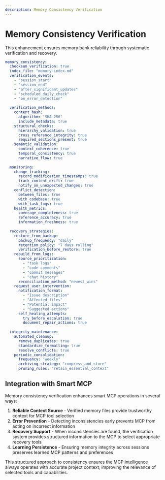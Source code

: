 ```yaml
---
description: Memory Consistency Verification
---
```


# Memory Consistency Verification

This enhancement ensures memory bank reliability through systematic verification and recovery.

```yaml
memory_consistency:
  checksum_verification: true
  index_file: "memory-index.md"
  verification_events:
    - "session_start"
    - "session_end"
    - "after_significant_updates"
    - "scheduled_daily_check"
    - "on_error_detection"
  
  verification_methods:
    content_hash:
      algorithm: "SHA-256"
      include_metadata: true
    structural_checks:
      hierarchy_validation: true
      cross_reference_integrity: true
      required_sections_present: true
    semantic_validation:
      context_coherence: true
      temporal_consistency: true
      narrative_flow: true
  
  monitoring:
    change_tracking:
      record_modification_timestamps: true
      track_content_drift: true
      notify_on_unexpected_changes: true
    conflict_detection:
      between_files: true
      with_codebase: true
      with_task_logs: true
    health_metrics:
      coverage_completeness: true
      reference_accuracy: true
      information_freshness: true
  
  recovery_strategies:
    restore_from_backup:
      backup_frequency: "daily"
      retention_policy: "7 days rolling"
      verification_before_restore: true
    rebuild_from_logs:
      source_prioritization:
        - "task logs"
        - "code comments"
        - "commit messages"
        - "chat history"
      reconciliation_method: "newest_wins"
    request_user_intervention:
      notification_format:
        - "Issue description"
        - "Affected files"
        - "Potential impact"
        - "Suggested actions"
      self_healing_attempts:
        try_before_escalation: true
        document_repair_actions: true
  
  integrity_maintenance:
    automated_cleanup:
      remove_duplicates: true
      standardize_formatting: true
      resolve_conflicts: true
    periodic_consolidation:
      frequency: "weekly"
      archiving_strategy: "compress_and_store"
      pruning_rules: "retain_essential_context"
```

## Integration with Smart MCP

Memory consistency verification enhances smart MCP operations in several ways:

1. **Reliable Context Source** - Verified memory files provide trustworthy context for MCP tool selection
2. **Error Prevention** - Detecting inconsistencies early prevents MCP from acting on incorrect information
3. **Recovery Support** - When inconsistencies are found, the verification system provides structured information to the MCP to select appropriate recovery tools
4. **Learning Persistence** - Ensuring memory integrity across sessions preserves learned MCP patterns and preferences

This structured approach to consistency ensures the MCP intelligence always operates with accurate project context, improving the relevance of selected tools and capabilities.
